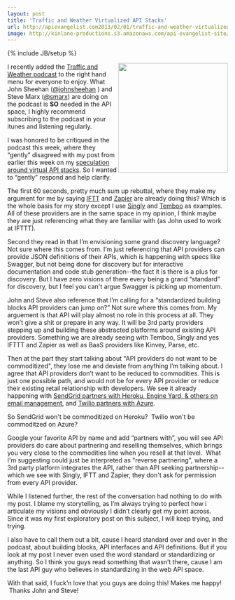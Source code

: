 ```yaml
---
layout: post
title: 'Traffic and Weather Virtualized API Stacks'
url: http://apievangelist.com2013/02/01/traffic-and-weather-virtualized-api-stacks/
image: http://kinlane-productions.s3.amazonaws.com/api-evangelist-site/blog/Traffic-and-Weather.png
---
```

{% include JB/setup %}
<p>
     <a href="http://trafficandweather.io/"><img src="https://s3.amazonaws.com/kinlane-productions/api-evangelist/traffic-and-weather/Traffic-and-Weather.png"  width="250" align="right" /></a>
</p>
<p>
     I recently added the <a href="http://trafficandweather.io/">Traffic and Weather podcast</a> to the right hand menu for everyone to enjoy. What John Sheehan (<a href="http://twitter.com/johnsheehan">@johnsheehan</a> ) and Steve Marx (<a href="http://twitter.com/smarx">@smarx</a>) are doing on the podcast is <strong>SO</strong> needed in the API space, I highly recommend subscribing to the podcast in your itunes and listening regularly.
</p>
<p>
     I was honored to be critiqued in the podcast this week, where they “gently” disagreed with my post from earlier this week on my <a title="virtualized API stacks" href="/2013/01/28/virtualized-api-stacks/">speculation around virtual API stacks</a>. So I wanted to “gently” respond and help clarify.
</p>
<p>
     The first 60 seconds, pretty much sum up rebuttal, where they make my argument for me by saying <a href="http://ifttt.com">IFTT</a> and <a href="http://zapier.com">Zapier</a> are already doing this? Which is the whole basis for my story except I use <a title="Singly" href="http://singly.com">Singly</a> and <a href="http://temboo.com">Temboo</a> as examples. All of these providers are in the same space in my opinion, I think maybe they are just referencing what they are familiar with (as John used to work at IFTTT).
</p>
<p>
     Second they read in that I’m envisioning some grand discovery language? Not sure where this comes from. I’m just referencing that API providers can provide JSON definitions of their APIs, which is happening with specs like Swagger, but not being done for discovery but for interactive documentation and code stub generation--the fact it is there is a plus for discovery. But I have zero visions of there every being a grand “standard” for discovery, but I feel you can't argue Swagger is picking up momentum.
</p>
<p>
     John and Steve also reference that I’m calling for a “standardized building blocks API providers can jump on?” Not sure where this comes from. My arguement is that API will play almost no role in this process at all. They won’t give a shit or prepare in any way. It will be 3rd party providers stepping up and building these abstracted platforms around existing API providers. Something we are already seeing with Temboo, Singly and yes IFTTT and Zapier as well as BaaS providers like Kinvey, Parse, etc.
</p>
<p>
     Then at the part they start talking about "API providers do not want to be commoditized", they lose me and deviate from anything I’m talking about. I agree that API providers don’t want to be reduced to commodities. This is just one possible path, and would not be for every API provider or reduce their existing retail relationship with developers. We see it already happening with <a href="http://venturebeat.com/2012/07/25/sendgrid-partners-heroku-engine-yard-cloudbees/">SendGrid partners with Heroku, Engine Yard, &amp; others on email management</a>, and <a href="http://www.geekwire.com/2012/twilio-partners-windows-azure/">Twilio partners with Azure</a>.
</p>
<p>
     So SendGrid won't be commoditized on Heroku?  Twilio won't be commoditzed on Azure?
</p>
<p>
     Google your favorite API by name and add “partners with”, you will see API providers do care about partnering and reselling themselves, which brings you very close to the commodities line when you resell at that level.  What I'm suggesting could just be interpreted as "reverse partnering", where a 3rd party platform integrates the API, rather than API seeking partnership--which we see with Singly, IFTT and Zapier, they don't ask for permission from every API provider.
</p>
<p>
     While I listened further, the rest of the conversation had nothing to do with my post. I blame my storytelling, as I’m always trying to perfect how i articulate my visions and obviously I didn’t clearly get my point across. Since it was my first exploratory post on this subject, I will keep trying, and trying. 
</p>
<p>
     I also have to call them out a bit, cause I heard standard over and over in the podcast, about building blocks, API interfaces and API definitions. But if you look at my post I never even used the word standard or standardizing or anything. So I think you guys read something that wasn’t there, cause I am the last API guy who believes in standardizing in the web API space.
</p>
<p>
     With that said, I fuck’n love that you guys are doing this! Makes me happy!  Thanks John and Steve!
</p>
